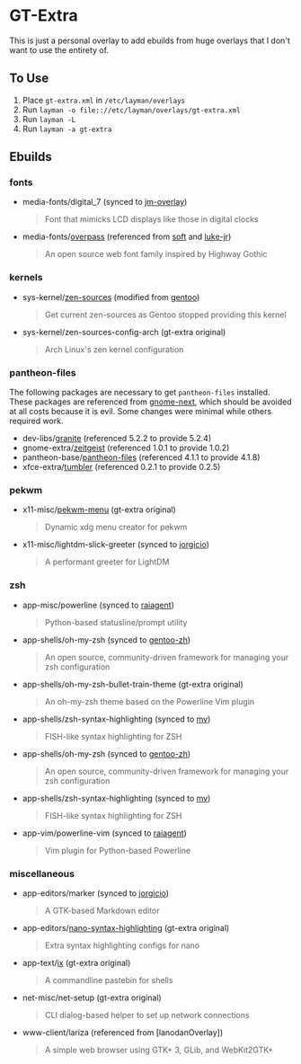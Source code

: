 GT-Extra
========

This is just a personal overlay to add ebuilds from huge overlays that I don't want to use the entirety of.

To Use
------

1. Place `gt-extra.xml` in `/etc/layman/overlays`
2. Run `layman -o file:://etc/layman/overlays/gt-extra.xml`
3. Run `layman -L`
4. Run `layman -a gt-extra`

Ebuilds
-------

### fonts

- media-fonts/digital_7 (synced to [jm-overlay])
  > Font that mimicks LCD displays like those in digital clocks
- media-fonts/[overpass] (referenced from [soft] and [luke-jr])
  > An open source web font family inspired by Highway Gothic

[jm-overlay]: https://github.com/Jannis234/jm-overlay
[overpass]: https://github.com/RedHatBrand/Overpass/releases
[soft]: https://bitbucket.org/Soft/overlay
[luke-jr]: https://scm.dashjr.org/scmroot/git/portage-overlays/luke-jr

### kernels

- sys-kernel/[zen-sources] (modified from [gentoo])
  > Get current zen-sources as Gentoo stopped providing this kernel
- sys-kernel/zen-sources-config-arch (gt-extra original)
  > Arch Linux's zen kernel configuration

[gentoo]: https://cgit.gentoo.org/repo/gentoo.git/
[zen-sources]: https://github.com/zen-kernel/zen-kernel

### pantheon-files

The following packages are necessary to get `pantheon-files` installed.
These packages are referenced from [gnome-next], which should be avoided
at all costs because it is evil.  Some changes were minimal while others
required work.

- dev-libs/[granite] (referenced 5.2.2 to provide 5.2.4)
- gnome-extra/[zeitgeist] (referenced 1.0.1 to provide 1.0.2)
- pantheon-base/[pantheon-files] (referenced 4.1.1 to provide 4.1.8)
- xfce-extra/[tumbler] (referenced 0.2.1 to provide 0.2.5)

[granite]: https://github.com/elementary/granite/releases
[zeitgeist]: https://launchpad.net/zeitgeist/+milestones
[pantheon-files]: https://github.com/elementary/files/releases
[tumbler]: https://archive.xfce.org/src/xfce/tumbler
[gnome-next]: https://github.com/Heather/gentoo-gnome

### pekwm

- x11-misc/[pekwm-menu] (gt-extra original)
  > Dynamic xdg menu creator for pekwm
- x11-misc/lightdm-slick-greeter (synced to [jorgicio])
  > A performant greeter for LightDM

[pekwm-menu]: https://bitbucket.org/nfisher1226/pekwm-menu/downloads
[jorgicio]: https://github.com/jorgicio/jorgicio-gentoo-overlay

### zsh

- app-misc/powerline (synced to [raiagent](https://github.com/leycec/raiagent))
  > Python-based statusline/prompt utility
- app-shells/oh-my-zsh (synced to [gentoo-zh](https://github.com/microcai/gentoo-zh))
  > An open source, community-driven framework for managing your zsh configuration
- app-shells/oh-my-zsh-bullet-train-theme (gt-extra original)
  > An oh-my-zsh theme based on the Powerline Vim plugin
- app-shells/zsh-syntax-highlighting (synced to [mv](https://cgit.gentoo.org/user/mv.git))
  > FISH-like syntax highlighting for ZSH
- app-shells/oh-my-zsh (synced to [gentoo-zh](https://github.com/microcai/gentoo-zh))
  > An open source, community-driven framework for managing your zsh configuration
- app-shells/zsh-syntax-highlighting (synced to [mv](https://cgit.gentoo.org/user/mv.git))
  > FISH-like syntax highlighting for ZSH
- app-vim/powerline-vim (synced to [raiagent](https://github.com/leycec/raiagent))
  > Vim plugin for Python-based Powerline

### miscellaneous

- app-editors/marker (synced to [jorgicio](https://github.com/jorgicio/jorgicio-gentoo-overlay))
  > A GTK-based Markdown editor
- app-editors/[nano-syntax-highlighting] (gt-extra original)
  > Extra syntax highlighting configs for nano
- app-text/[ix] (gt-extra original)
  > A commandline pastebin for shells
- net-misc/net-setup (gt-extra original)
  > CLI dialog-based helper to set up network connections
- www-client/lariza (referenced from [lanodanOverlay])
  > A simple web browser using GTK+ 3, GLib, and WebKit2GTK+

[nano-syntax-highlighting]: https://github.com/scopatz/nanorc
[ix]: http://ix.io/client
[lanodonOverlay]: https://hacktivis.me/git/overlay
